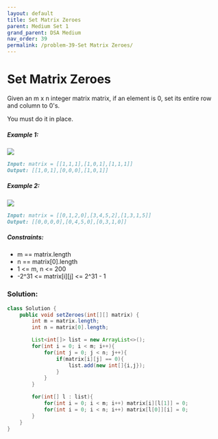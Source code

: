 ```yaml
---
layout: default
title: Set Matrix Zeroes
parent: Medium Set 1
grand_parent: DSA Medium
nav_order: 39
permalink: /problem-39-Set Matrix Zeroes/
---
```

# Set Matrix Zeroes
Given an m x n integer matrix matrix, if an element is 0, set its entire row and column to 0's.

You must do it in place.

##### Example 1:
![](../../assets/images/ds/mat1111.jpeg)
```markdown
Input: matrix = [[1,1,1],[1,0,1],[1,1,1]]
Output: [[1,0,1],[0,0,0],[1,0,1]]
```
##### Example 2:
![](../../assets/images/ds/mat2222.jpeg)
```markdown
Input: matrix = [[0,1,2,0],[3,4,5,2],[1,3,1,5]]
Output: [[0,0,0,0],[0,4,5,0],[0,3,1,0]]
```
##### Constraints:
* m == matrix.length
* n == matrix[0].length
* 1 <= m, n <= 200
* -2^31 <= matrix[i][j] <= 2^31 - 1

### Solution:
```java
class Solution {
    public void setZeroes(int[][] matrix) {
        int m = matrix.length;
        int n = matrix[0].length;

        List<int[]> list = new ArrayList<>();
        for(int i = 0; i < m; i++){
            for(int j = 0; j < n; j++){
                if(matrix[i][j] == 0){
                    list.add(new int[]{i,j});
                }
            }
        }

        for(int[] l : list){
            for(int i = 0; i < m; i++) matrix[i][l[1]] = 0;
            for(int i = 0; i < n; i++) matrix[l[0]][i] = 0;
        }
    }
}
```
